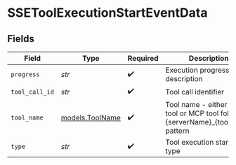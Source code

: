 # SSEToolExecutionStartEventData


## Fields

| Field                                                                                | Type                                                                                 | Required                                                                             | Description                                                                          |
| ------------------------------------------------------------------------------------ | ------------------------------------------------------------------------------------ | ------------------------------------------------------------------------------------ | ------------------------------------------------------------------------------------ |
| `progress`                                                                           | *str*                                                                                | :heavy_check_mark:                                                                   | Execution progress description                                                       |
| `tool_call_id`                                                                       | *str*                                                                                | :heavy_check_mark:                                                                   | Tool call identifier                                                                 |
| `tool_name`                                                                          | [models.ToolName](../models/toolname.md)                                             | :heavy_check_mark:                                                                   | Tool name - either a core tool or MCP tool following {serverName}_{toolName} pattern |
| `type`                                                                               | *str*                                                                                | :heavy_check_mark:                                                                   | Tool execution start event type                                                      |